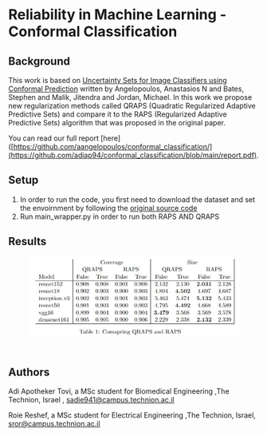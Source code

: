 # Reliability in Machine Learning - Conformal Classification

## Background
This work is based on [Uncertainty Sets for Image Classifiers using Conformal Prediction](https://arxiv.org/abs/2009.14193) written by Angelopoulos, Anastasios N and Bates, Stephen and Malik, Jitendra and Jordan, Michael.
In this work we propose new regularization methods called QRAPS (Quadratic Regularized Adaptive Predictive Sets) and compare it to the RAPS (Regularized Adaptive Predictive Sets) algorithm that was proposed in the original paper. 

You can read our full report [here] ([https://github.com/aangelopoulos/conformal_classification/](https://github.com/adiap94/conformal_classification/blob/main/report.pdf). 

## Setup
1. In order to run the code, you first need to download the dataset and set the envoirnment by following the [original source code](https://github.com/aangelopoulos/conformal_classification/) 
2. Run main_wrapper.py in order to run both RAPS AND QRAPS

## Results

<figure>
<img src="https://github.com/adiap94/conformal_classification/blob/main/results_table.jpg" alt="Set-valued classifier." style="display: block; width=1000%">
</figure>

<br>

## Authors
Adi Apotheker Tovi, a MSc student for Biomedical Engineering ,The Technion, Israel , sadie941@campus.technion.ac.il 

Roie Reshef, a MSc student for Electrical Engineering ,The Technion, Israel, sror@campus.technion.ac.il
